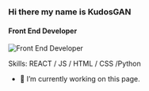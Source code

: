 

### Hi there  my name is KudosGAN
#### Front End Developer
![Front End Developer](https://kudosgan.github.io/La_vie_Canadianne/image/robo/kk.gif)


Skills:  REACT / JS / HTML / CSS /Python

- 🔭 I’m currently working on this page. 




